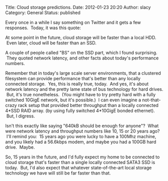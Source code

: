 Title: Cloud storage predictions.
Date: 2012-01-23 20:20
Author: slacy
Category: General
Status: published

Every once in a while I say something on Twitter and it gets a few
responses.  Today, it was this quote:

At some point in the future, cloud storage will be faster than a local
HDD.  Even later, cloud will be faster than an SSD.

A couple of people called "BS" on the SSD part, which I found
surprising.  They quoted network latency, and other facts about today's
performance numbers.

Remember that in today's large scale server environments, that a
clustered filesystem can provide performance that's better than any
locally connected storage.  Yes, this is really true, today.  And yes,
it's about network latency and the pretty lame state of bus technology
for hard drives.  But, it's true nonetheless.  (You might have to try
pretty hard with a fully switched 10GigE network, but it's possible.)  I
can even imagine a not-that-crazy rack setup that provided better
throughput than a locally connected 4\*SSD RAID array. (by using fully
switched 4\*10GigE bonded ethernet).  But, I digress.

Isn't this exactly like saying "640kB should be enough for anyone"?
 What were network latency and throughput numbers like 10, 15 or 20
years ago?  I'll remind you:  15 years ago you were lucky to have a
100Mhz machine, and you likely had a 56.6kbps modem, and maybe you had a
100GB hard drive.  Maybe.

So, 15 years in the future, and I'd fully expect my home to be connected
to cloud storage that's faster than a single locally connected SATA3 SSD
is today.  But, I'd also expect that whatever state-of-the-art local
storage technology we have will still be far faster than that.

